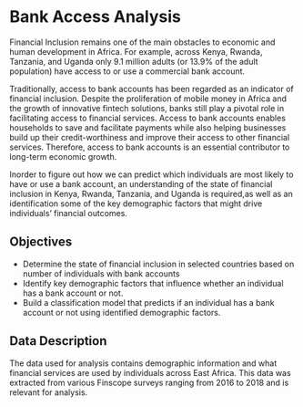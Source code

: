 # Bank Access Analysis

Financial Inclusion remains one of the main obstacles to economic and human development in Africa. For example, across Kenya, Rwanda, Tanzania, and Uganda only 9.1 million adults (or 13.9% of the adult population) have access to or use a commercial bank account.

Traditionally, access to bank accounts has been regarded as an indicator of financial inclusion. Despite the proliferation of mobile money in Africa and the growth of innovative fintech solutions, banks still play a pivotal role in facilitating access to financial services. Access to bank accounts enables households to save and facilitate payments while also helping businesses build up their credit-worthiness and improve their access to other financial services. Therefore, access to bank accounts is an essential contributor to long-term economic growth.

Inorder to figure out how we can predict which individuals are most likely to have or use a bank account, an understanding of the state of financial inclusion in Kenya, Rwanda, Tanzania, and Uganda is required,as well as an identification some of the key demographic factors that might drive individuals’ financial outcomes.

## Objectives
- Determine the state of financial inclusion in selected countries based on number of individuals with bank accounts
- Identify key demographic factors that influence whether an individual has a bank account or not.
- Build a classification model that predicts if an individual has a bank account or not using identified demographic factors.

## Data Description
The data used for analysis contains demographic information and what financial services are used by individuals across East Africa. This data was extracted from various Finscope surveys ranging from 2016 to 2018 and is relevant for analysis.
